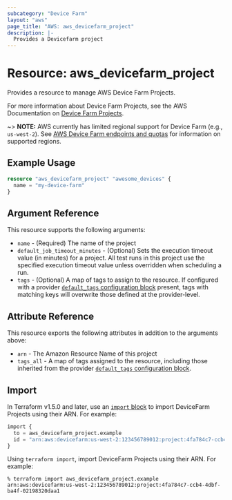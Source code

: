 ```yaml
---
subcategory: "Device Farm"
layout: "aws"
page_title: "AWS: aws_devicefarm_project"
description: |-
  Provides a Devicefarm project
---
```


# Resource: aws_devicefarm_project

Provides a resource to manage AWS Device Farm Projects.

For more information about Device Farm Projects, see the AWS Documentation on
[Device Farm Projects][aws-get-project].

~> **NOTE:** AWS currently has limited regional support for Device Farm (e.g., `us-west-2`). See [AWS Device Farm endpoints and quotas](https://docs.aws.amazon.com/general/latest/gr/devicefarm.html) for information on supported regions.

## Example Usage

```terraform
resource "aws_devicefarm_project" "awesome_devices" {
  name = "my-device-farm"
}
```

## Argument Reference

This resource supports the following arguments:

* `name` - (Required) The name of the project
* `default_job_timeout_minutes` - (Optional) Sets the execution timeout value (in minutes) for a project. All test runs in this project use the specified execution timeout value unless overridden when scheduling a run.
* `tags` - (Optional) A map of tags to assign to the resource. If configured with a provider [`default_tags` configuration block](https://registry.terraform.io/providers/hashicorp/aws/latest/docs#default_tags-configuration-block) present, tags with matching keys will overwrite those defined at the provider-level.

## Attribute Reference

This resource exports the following attributes in addition to the arguments above:

* `arn` - The Amazon Resource Name of this project
* `tags_all` - A map of tags assigned to the resource, including those inherited from the provider [`default_tags` configuration block](https://registry.terraform.io/providers/hashicorp/aws/latest/docs#default_tags-configuration-block).

[aws-get-project]: http://docs.aws.amazon.com/devicefarm/latest/APIReference/API_GetProject.html

## Import

In Terraform v1.5.0 and later, use an [`import` block](https://developer.hashicorp.com/terraform/language/import) to import DeviceFarm Projects using their ARN. For example:

```terraform
import {
  to = aws_devicefarm_project.example
  id = "arn:aws:devicefarm:us-west-2:123456789012:project:4fa784c7-ccb4-4dbf-ba4f-02198320daa1"
}
```

Using `terraform import`, import DeviceFarm Projects using their ARN. For example:

```console
% terraform import aws_devicefarm_project.example arn:aws:devicefarm:us-west-2:123456789012:project:4fa784c7-ccb4-4dbf-ba4f-02198320daa1
```
